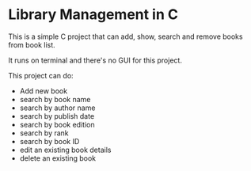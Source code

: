 # Library Management in C

This is a simple C project that can add, show, search and remove books from book list.

It runs on terminal and there's no GUI for this project.

This project can do:

- Add new book
- search by book name
- search by author name
- search by publish date
- search by book edition
- search by rank
- search by book ID
- edit an existing book details
- delete an existing book
